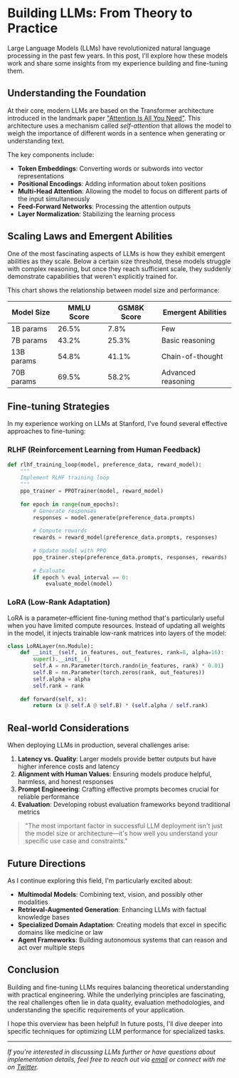 # Building LLMs: From Theory to Practice

Large Language Models (LLMs) have revolutionized natural language processing in the past few years. In this post, I'll explore how these models work and share some insights from my experience building and fine-tuning them.

## Understanding the Foundation

At their core, modern LLMs are based on the Transformer architecture introduced in the landmark paper ["Attention Is All You Need"](https://arxiv.org/abs/1706.03762). This architecture uses a mechanism called *self-attention* that allows the model to weigh the importance of different words in a sentence when generating or understanding text.

The key components include:

- **Token Embeddings**: Converting words or subwords into vector representations
- **Positional Encodings**: Adding information about token positions
- **Multi-Head Attention**: Allowing the model to focus on different parts of the input simultaneously
- **Feed-Forward Networks**: Processing the attention outputs
- **Layer Normalization**: Stabilizing the learning process

## Scaling Laws and Emergent Abilities

One of the most fascinating aspects of LLMs is how they exhibit emergent abilities as they scale. Below a certain size threshold, these models struggle with complex reasoning, but once they reach sufficient scale, they suddenly demonstrate capabilities that weren't explicitly trained for.

This chart shows the relationship between model size and performance:

| Model Size | MMLU Score | GSM8K Score | Emergent Abilities |
|------------|------------|-------------|-------------------|
| 1B params  | 26.5%      | 7.8%        | Few               |
| 7B params  | 43.2%      | 25.3%       | Basic reasoning   |
| 13B params | 54.8%      | 41.1%       | Chain-of-thought  |
| 70B params | 69.5%      | 58.2%       | Advanced reasoning|

## Fine-tuning Strategies

In my experience working on LLMs at Stanford, I've found several effective approaches to fine-tuning:

### RLHF (Reinforcement Learning from Human Feedback)

```python
def rlhf_training_loop(model, preference_data, reward_model):
    """
    Implement RLHF training loop
    """
    ppo_trainer = PPOTrainer(model, reward_model)
    
    for epoch in range(num_epochs):
        # Generate responses
        responses = model.generate(preference_data.prompts)
        
        # Compute rewards
        rewards = reward_model(preference_data.prompts, responses)
        
        # Update model with PPO
        ppo_trainer.step(preference_data.prompts, responses, rewards)
        
        # Evaluate
        if epoch % eval_interval == 0:
            evaluate_model(model)
```

### LoRA (Low-Rank Adaptation)

LoRA is a parameter-efficient fine-tuning method that's particularly useful when you have limited compute resources. Instead of updating all weights in the model, it injects trainable low-rank matrices into layers of the model:

```python
class LoRALayer(nn.Module):
    def __init__(self, in_features, out_features, rank=8, alpha=16):
        super().__init__()
        self.A = nn.Parameter(torch.randn(in_features, rank) * 0.01)
        self.B = nn.Parameter(torch.zeros(rank, out_features))
        self.alpha = alpha
        self.rank = rank
        
    def forward(self, x):
        return (x @ self.A @ self.B) * (self.alpha / self.rank)
```

## Real-world Considerations

When deploying LLMs in production, several challenges arise:

1. **Latency vs. Quality**: Larger models provide better outputs but have higher inference costs and latency
2. **Alignment with Human Values**: Ensuring models produce helpful, harmless, and honest responses
3. **Prompt Engineering**: Crafting effective prompts becomes crucial for reliable performance
4. **Evaluation**: Developing robust evaluation frameworks beyond traditional metrics

> "The most important factor in successful LLM deployment isn't just the model size or architecture—it's how well you understand your specific use case and constraints."

## Future Directions

As I continue exploring this field, I'm particularly excited about:

- **Multimodal Models**: Combining text, vision, and possibly other modalities
- **Retrieval-Augmented Generation**: Enhancing LLMs with factual knowledge bases
- **Specialized Domain Adaptation**: Creating models that excel in specific domains like medicine or law
- **Agent Frameworks**: Building autonomous systems that can reason and act over multiple steps

## Conclusion

Building and fine-tuning LLMs requires balancing theoretical understanding with practical engineering. While the underlying principles are fascinating, the real challenges often lie in data quality, evaluation methodologies, and understanding the specific requirements of your application.

I hope this overview has been helpful! In future posts, I'll dive deeper into specific techniques for optimizing LLM performance for specialized tasks.

---

*If you're interested in discussing LLMs further or have questions about implementation details, feel free to reach out via [email](mailto:agam2026@stanford.edu) or connect with me on [Twitter](https://twitter.com/argent_americi).*